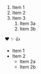 1. Item 1
2. Item 2
3. Item 3
   1. Item 3a
   2. Item 3b

:heart:
:sparkles:
:+1:

* Item 1
* Item 2
  * Item 2a
  * Item 2b
